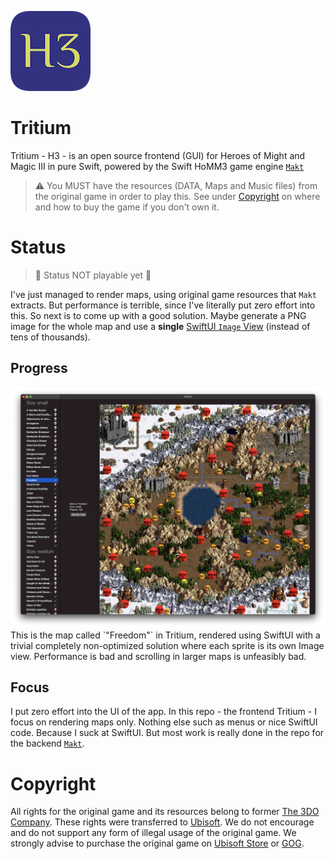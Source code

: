 ![Tritium: Heroes 3 in Swift](https://raw.githubusercontent.com/Sajjon/Tritium/main/Tritium/Assets.xcassets/AppIcon.appiconset/h3_icon_128.png)

# Tritium
Tritium - H3 - is an open source frontend (GUI) for Heroes of Might and Magic III in pure Swift, powered by the Swift HoMM3 game engine [`Makt`](https://github.com/Sajjon/Makt)
> ⚠️ You MUST have the resources (DATA, Maps and Music files) from the original game in order to play this. See under [Copyright](#Copyright) on where and how to buy the game if you don't own it.

# Status

> 🚨 Status NOT playable yet 🚨

I've just managed to render maps, using original game resources that `Makt` extracts. But performance is terrible, since I've literally put zero effort into this. So next is to come up with a good solution. Maybe generate a PNG image for the whole map and use a **single** [SwiftUI `Image` View](https://developer.apple.com/documentation/swiftui/image) (instead of tens of thousands).

## Progress
<img src="https://raw.githubusercontent.com/Sajjon/Tritium/main/tritium_2021-10-05_map_freedom_commit_4866371bf8e7aae6ed41b1d7d62593afc4bcd123_each_image_its_own_view.jpg">
This is the map called `"Freedom"` in Tritium, rendered using SwiftUI with a trivial completely non-optimized solution where each sprite is its own Image view. Performance is bad and scrolling in larger maps is unfeasibly bad.

## Focus
I put zero effort into the UI of the app. In this repo - the frontend Tritium - I focus on rendering maps only. Nothing else such as menus or nice SwiftUI code. Because I suck at SwiftUI. But most work is really done in the repo for the backend [`Makt`](https://github.com/Sajjon/Makt). 

# Copyright
All rights for the original game and its resources belong to former [The 3DO Company](https://en.wikipedia.org/wiki/The_3DO_Company). These rights were transferred to [Ubisoft](https://www.ubisoft.com/). We do not encourage and do not support any form of illegal usage of the original game. We strongly advise to purchase the original game on [Ubisoft Store](https://store.ubi.com/eu/game?pid=575ffd9ba3be1633568b4d8c) or [GOG](https://www.gog.com/game/heroes_of_might_and_magic_3_complete_edition).
